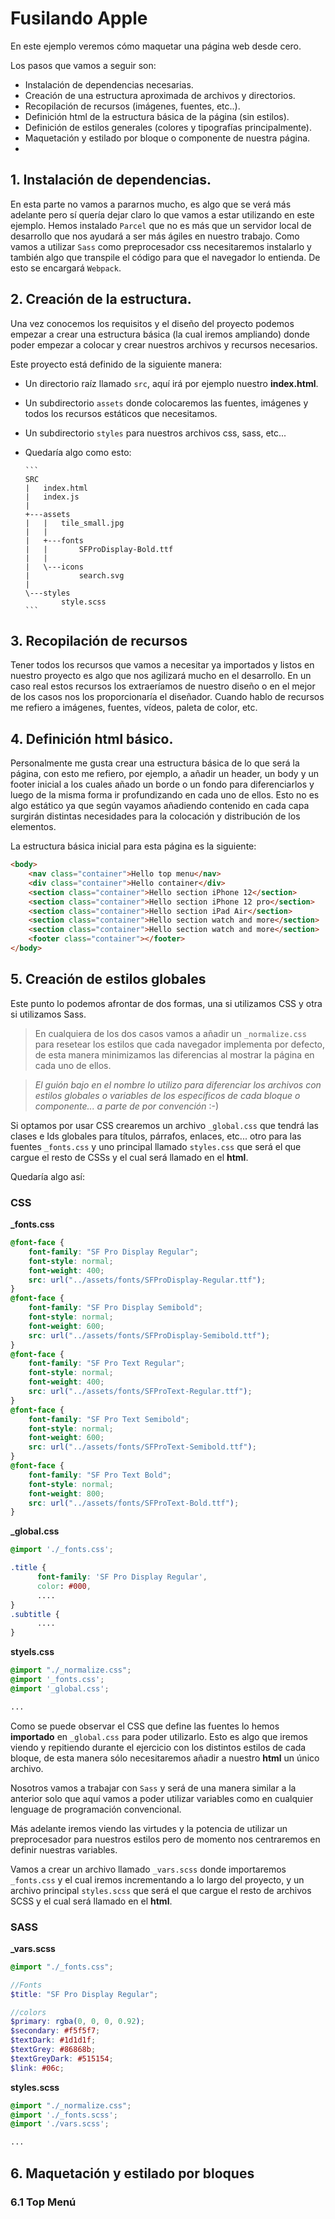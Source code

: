# Fusilando Apple

En este ejemplo veremos cómo maquetar una página web desde cero.

Los pasos que vamos a seguir son:

- Instalación de dependencias necesarias.
- Creación de una estructura aproximada de archivos y directorios.
- Recopilación de recursos (imágenes, fuentes, etc..).
- Definición html de la estructura básica de la página (sin estilos).
- Definición de estilos generales (colores y tipografías principalmente).
- Maquetación y estilado por bloque o componente de nuestra página.
-

## 1. Instalación de dependencias.

En esta parte no vamos a pararnos mucho, es algo que se verá más adelante pero sí quería dejar claro lo que vamos a estar utilizando en este ejemplo.
Hemos instalado `Parcel` que no es más que un servidor local de desarrollo que nos ayudará a ser más ágiles en nuestro trabajo.
Como vamos a utilizar `Sass` como preprocesador css necesitaremos instalarlo y también algo que transpile el código para que el navegador lo entienda. De esto se encargará `Webpack`.

## 2. Creación de la estructura.

Una vez conocemos los requisitos y el diseño del proyecto podemos empezar a crear una estructura básica (la cual iremos ampliando) donde poder empezar a colocar y crear nuestros archivos y recursos necesarios.

Este proyecto está definido de la siguiente manera:

- Un directorio raíz llamado `src`, aquí irá por ejemplo nuestro **index.html**.
- Un subdirectorio `assets` donde colocaremos las fuentes, imágenes y todos los recursos estáticos que necesitamos.
- Un subdirectorio `styles` para nuestros archivos css, sass, etc...
- Quedaría algo como esto:

      ```
      SRC
      |   index.html
      |   index.js
      |
      +---assets
      |   |   tile_small.jpg
      |   |
      |   +---fonts
      |   |       SFProDisplay-Bold.ttf
      |   |
      |   \---icons
      |           search.svg
      |
      \---styles
              style.scss
      ```

## 3. Recopilación de recursos

Tener todos los recursos que vamos a necesitar ya importados y listos en nuestro proyecto es algo que nos agilizará mucho en el desarrollo.
En un caso real estos recursos los extraeríamos de nuestro diseño o en el mejor de los casos nos los proporcionaría el diseñador.
Cuando hablo de recursos me refiero a imágenes, fuentes, vídeos, paleta de color, etc.

## 4. Definición html básico.

Personalmente me gusta crear una estructura básica de lo que será la página, con esto me refiero, por ejemplo, a añadir un header, un body y un footer inicial a los cuales añado un borde o un fondo para diferenciarlos y luego de la misma forma ir profundizando en cada uno de ellos. Esto no es algo estático ya que según vayamos añadiendo contenido en cada capa surgirán distintas necesidades para la colocación y distribución de los elementos.

La estructura básica inicial para esta página es la siguiente:

```html
<body>
	<nav class="container">Hello top menu</nav>
	<div class="container">Hello container</div>
	<section class="container">Hello section iPhone 12</section>
	<section class="container">Hello section iPhone 12 pro</section>
	<section class="container">Hello section iPad Air</section>
	<section class="container">Hello section watch and more</section>
	<section class="container">Hello section watch and more</section>
	<footer class="container"></footer>
</body>
```

## 5. Creación de estilos globales

Este punto lo podemos afrontar de dos formas, una si utilizamos CSS y otra si utilizamos Sass.

> En cualquiera de los dos casos vamos a añadir un `_normalize.css` para resetear los estilos que cada navegador implementa por defecto, de esta manera minimizamos las diferencias al mostrar la página en cada uno de ellos.

> _El guión bajo en el nombre lo utilizo para diferenciar los archivos con estilos globales o variables de los específicos de cada bloque o componente... a parte de por convención_ :-)

Si optamos por usar CSS crearemos un archivo `_global.css` que tendrá las clases e Ids globales para títulos, párrafos, enlaces, etc... otro para las fuentes `_fonts.css` y uno principal llamado `styles.css` que será el que cargue el resto de CSSs y el cual será llamado en el **html**.

Quedaría algo así:

### CSS

**\_fonts.css**

```css
@font-face {
	font-family: "SF Pro Display Regular";
	font-style: normal;
	font-weight: 400;
	src: url("../assets/fonts/SFProDisplay-Regular.ttf");
}
@font-face {
	font-family: "SF Pro Display Semibold";
	font-style: normal;
	font-weight: 600;
	src: url("../assets/fonts/SFProDisplay-Semibold.ttf");
}
@font-face {
	font-family: "SF Pro Text Regular";
	font-style: normal;
	font-weight: 400;
	src: url("../assets/fonts/SFProText-Regular.ttf");
}
@font-face {
	font-family: "SF Pro Text Semibold";
	font-style: normal;
	font-weight: 600;
	src: url("../assets/fonts/SFProText-Semibold.ttf");
}
@font-face {
	font-family: "SF Pro Text Bold";
	font-style: normal;
	font-weight: 800;
	src: url("../assets/fonts/SFProText-Bold.ttf");
}
```

**\_global.css**

```css
@import './_fonts.css';

.title {
      font-family: 'SF Pro Display Regular',
      color: #000,
      ....
}
.subtitle {
      ....
}
```

**styels.css**

```css
@import "./_normalize.css";
@import '_fonts.css';
@import '_global.css';

...
```

Como se puede observar el CSS que define las fuentes lo hemos **importado** en `_global.css` para poder utilizarlo. Esto es algo que iremos viendo y repitiendo durante el ejercicio con los distintos estilos de cada bloque, de esta manera sólo necesitaremos añadir a nuestro **html** un único archivo.

Nosotros vamos a trabajar con `Sass` y será de una manera similar a la anterior solo que aquí vamos a poder utilizar variables como en cualquier lenguage de programación convencional.

Más adelante iremos viendo las virtudes y la potencia de utilizar un preprocesador para nuestros estilos pero de momento nos centraremos en definir nuestras variables.

Vamos a crear un archivo llamado `_vars.scss` donde importaremos `_fonts.css` y el cual iremos incrementando a lo largo del proyecto, y un archivo principal `styles.scss` que será el que cargue el resto de archivos SCSS y el cual será llamado en el **html**.

### SASS

**\_vars.scss**

```scss
@import "./_fonts.css";

//Fonts
$title: "SF Pro Display Regular";

//colors
$primary: rgba(0, 0, 0, 0.92);
$secondary: #f5f5f7;
$textDark: #1d1d1f;
$textGrey: #86868b;
$textGreyDark: #515154;
$link: #06c;
```

**styles.scss**

```scss
@import "./_normalize.css";
@import './_fonts.scss';
@import './vars.scss';

...
```

## 6. Maquetación y estilado por bloques

### 6.1 Top Menú
